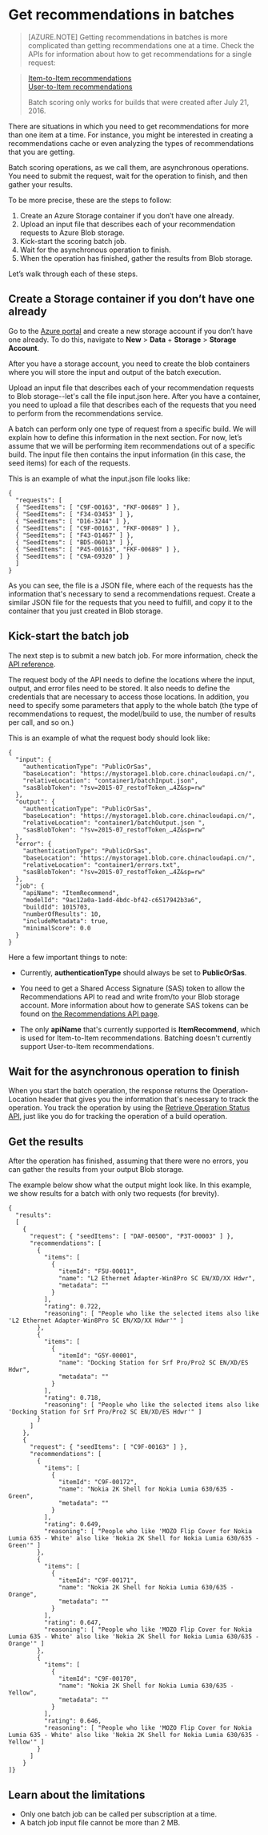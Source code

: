 
<properties
	pageTitle="Getting recommendations in batches: Machine learning recommendations API | Azure"
	description="Azure machine learning recommendations--getting recommendations in batches"
	services="cognitive-services"
	documentationCenter=""
	authors="luiscabrer"
	manager="paulettm"
	editor="cgronlun"/>

<tags
	ms.service="cognitive-services"
	ms.date="05/24/2016"
	wacn.date=""/>

# Get recommendations in batches

>[AZURE.NOTE] Getting recommendations in batches is more complicated than getting recommendations one at a time. Check the APIs for information about how to get recommendations for a single request:

> [Item-to-Item recommendations](https://westus.dev.cognitive.microsoft.com/docs/services/Recommendations.V4.0/operations/56f30d77eda5650db055a3d4)<br>
> [User-to-Item recommendations](https://westus.dev.cognitive.microsoft.com/docs/services/Recommendations.V4.0/operations/56f30d77eda5650db055a3dd)
>
> Batch scoring only works for builds that were created after July 21, 2016.


There are situations in which you need to get recommendations for more than one item at a time. For instance, you might be interested in creating a recommendations cache or even analyzing the types of recommendations that you are getting.

Batch scoring operations, as we call them, are asynchronous operations. You need to submit the request, wait for the operation to finish, and then gather your results.  

To be more precise, these are the steps to follow:

1.	Create an Azure Storage container if you don’t have one already.
2.	Upload an input file that describes each of your recommendation requests to Azure Blob storage.
3.	Kick-start the scoring batch job.
4.	Wait for the asynchronous operation to finish.
5.	When the operation has finished, gather the results from Blob storage.

Let’s walk through each of these steps.

## Create a Storage container if you don’t have one already

Go to the [Azure portal](https://portal.azure.cn) and create a new storage account if you don’t have one already. To do this, navigate to **New** > **Data** + **Storage** > **Storage Account**.

After you have a storage account, you need to create the blob containers where you will store the input and output of the batch execution.

Upload an input file that describes each of your recommendation requests to Blob storage--let's call the file input.json here.
After you have a container, you need to upload a file that describes each of the requests that you need to perform from the recommendations service.

A batch can perform only one type of request from a specific build. We will explain how to define this information in the next section. For now, let’s assume that we will be performing item recommendations out of a specific build. The input file then contains the input information (in this case, the seed items) for each of the requests.

This is an example of what the input.json file looks like:

    {
      "requests": [
      { "SeedItems": [ "C9F-00163", "FKF-00689" ] },
      { "SeedItems": [ "F34-03453" ] },
      { "SeedItems": [ "D16-3244" ] },
      { "SeedItems": [ "C9F-00163", "FKF-00689" ] },
      { "SeedItems": [ "F43-01467" ] },
      { "SeedItems": [ "BD5-06013" ] },
      { "SeedItems": [ "P45-00163", "FKF-00689" ] },
      { "SeedItems": [ "C9A-69320" ] }
      ]
    }

As you can see, the file is a JSON file, where each of the requests has the information that's necessary to send a recommendations request. Create a similar JSON file for the requests that you need to fulfill, and copy it to the container that you just created in Blob storage.

## Kick-start the batch job

The next step is to submit a new batch job. For more information, check the [API reference](https://westus.dev.cognitive.microsoft.com/docs/services/Recommendations.V4.0/).

The request body of the API needs to define the locations where the input, output, and error files need to be stored. It also needs to define the credentials that are necessary to access those locations. In addition, you need to specify some parameters that apply to the whole batch (the type of recommendations to request, the model/build to use, the number of results per call, and so on.)

This is an example of what the request body should look like:

    {
      "input": {
        "authenticationType": "PublicOrSas",
        "baseLocation": "https://mystorage1.blob.core.chinacloudapi.cn/",
        "relativeLocation": "container1/batchInput.json",
        "sasBlobToken": "?sv=2015-07_restofToken_…4Z&sp=rw"
      },
      "output": {
        "authenticationType": "PublicOrSas",
        "baseLocation": "https://mystorage1.blob.core.chinacloudapi.cn/",
        "relativeLocation": "container1/batchOutput.json ",
        "sasBlobToken": "?sv=2015-07_restofToken_…4Z&sp=rw"
      },
      "error": {
        "authenticationType": "PublicOrSas",
        "baseLocation": "https://mystorage1.blob.core.chinacloudapi.cn/",
        "relativeLocation": "container1/errors.txt",
        "sasBlobToken": "?sv=2015-07_restofToken_…4Z&sp=rw"
      },
      "job": {
        "apiName": "ItemRecommend",
        "modelId": "9ac12a0a-1add-4bdc-bf42-c6517942b3a6",
        "buildId": 1015703,
        "numberOfResults": 10,
        "includeMetadata": true,
        "minimalScore": 0.0
      }
    }

Here a few important things to note:

-	Currently, **authenticationType** should always be set to **PublicOrSas**.

-	You need to get a Shared Access Signature (SAS) token to allow the Recommendations API to read and write from/to your Blob storage account. More information about how to generate SAS tokens can be found on [the Recommendations API page](/documentation/articles/storage-dotnet-shared-access-signature-part-1/).

-	The only **apiName** that's currently supported is **ItemRecommend**, which is used for Item-to-Item  recommendations. Batching doesn't currently support User-to-Item recommendations.

## Wait for the asynchronous operation to finish

When you start the batch operation, the response returns the Operation-Location header that gives you the information that's necessary to track the operation.
You track the operation by using the [Retrieve Operation Status API]( https://westus.dev.cognitive.microsoft.com/docs/services/Recommendations.V4.0/operations/56f30d77eda5650db055a3da), just like you do for tracking the operation of a build operation.

## Get the results

After the operation has finished, assuming that there were no errors, you can gather the results from your output Blob storage.

The example below show what the output might look like. In this example, we show results for a batch with only two requests (for brevity).

    {
      "results":
      [   
        {
          "request": { "seedItems": [ "DAF-00500", "P3T-00003" ] },
          "recommendations": [
            {
              "items": [
                {
                  "itemId": "F5U-00011",
                  "name": "L2 Ethernet Adapter-Win8Pro SC EN/XD/XX Hdwr",
                  "metadata": ""
                }
              ],
              "rating": 0.722,
              "reasoning": [ "People who like the selected items also like 'L2 Ethernet Adapter-Win8Pro SC EN/XD/XX Hdwr'" ]
            },
            {
              "items": [
                {
                  "itemId": "G5Y-00001",
                  "name": "Docking Station for Srf Pro/Pro2 SC EN/XD/ES Hdwr",
                  "metadata": ""
                }
              ],
              "rating": 0.718,
              "reasoning": [ "People who like the selected items also like 'Docking Station for Srf Pro/Pro2 SC EN/XD/ES Hdwr'" ]
            }
          ]
        },
        {
          "request": { "seedItems": [ "C9F-00163" ] },
          "recommendations": [
            {
              "items": [
                {
                  "itemId": "C9F-00172",
                  "name": "Nokia 2K Shell for Nokia Lumia 630/635 - Green",
                  "metadata": ""
                }
              ],
              "rating": 0.649,
              "reasoning": [ "People who like 'MOZO Flip Cover for Nokia Lumia 635 - White' also like 'Nokia 2K Shell for Nokia Lumia 630/635 - Green'" ]
            },
            {
              "items": [
                {
                  "itemId": "C9F-00171",
                  "name": "Nokia 2K Shell for Nokia Lumia 630/635 - Orange",
                  "metadata": ""
                }
              ],
              "rating": 0.647,
              "reasoning": [ "People who like 'MOZO Flip Cover for Nokia Lumia 635 - White' also like 'Nokia 2K Shell for Nokia Lumia 630/635 - Orange'" ]
            },
            {
              "items": [
                {
                  "itemId": "C9F-00170",
                  "name": "Nokia 2K Shell for Nokia Lumia 630/635 - Yellow",
                  "metadata": ""
                }
              ],
              "rating": 0.646,
              "reasoning": [ "People who like 'MOZO Flip Cover for Nokia Lumia 635 - White' also like 'Nokia 2K Shell for Nokia Lumia 630/635 - Yellow'" ]
            }       
          ]
        }
    ]}


## Learn about the limitations

-	Only one batch job can be called per subscription at a time.
-	A batch job input file cannot be more than 2 MB.
